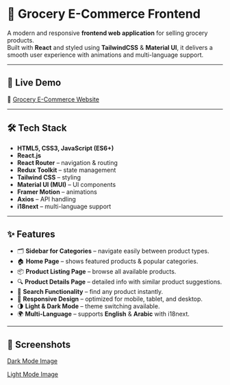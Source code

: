 # 🛒 Grocery E-Commerce Frontend

A modern and responsive **frontend web application** for selling grocery products.  
Built with **React** and styled using **TailwindCSS** & **Material UI**, it delivers a smooth user experience with animations and multi-language support.

---

## 🚀 Live Demo

🔗 [Grocery E-Commerce Website](https://groceryecommerce2.netlify.app/)

---

## 🛠️ Tech Stack

- **HTML5, CSS3, JavaScript (ES6+)**
- **React.js**
- **React Router** – navigation & routing
- **Redux Toolkit** – state management
- **Tailwind CSS** – styling
- **Material UI (MUI)** – UI components
- **Framer Motion** – animations
- **Axios** – API handling
- **i18next** – multi-language support

---

## ✨ Features

- 🗂️ **Sidebar for Categories** – navigate easily between product types.
- 🏠 **Home Page** – shows featured products & popular categories.
- 📦 **Product Listing Page** – browse all available products.
- 🔍 **Product Details Page** – detailed info with similar product suggestions.
- 🔎 **Search Functionality** – find any product instantly.
- 📱 **Responsive Design** – optimized for mobile, tablet, and desktop.
- 🌗 **Light & Dark Mode** – theme switching available.
- 🌍 **Multi-Language** – supports **English** & **Arabic** with i18next.

---

## 📸 Screenshots

[Dark Mode Image](./public/images/grocery_dark.png)

[Light Mode Image](./public/images/grocery_light.png)
